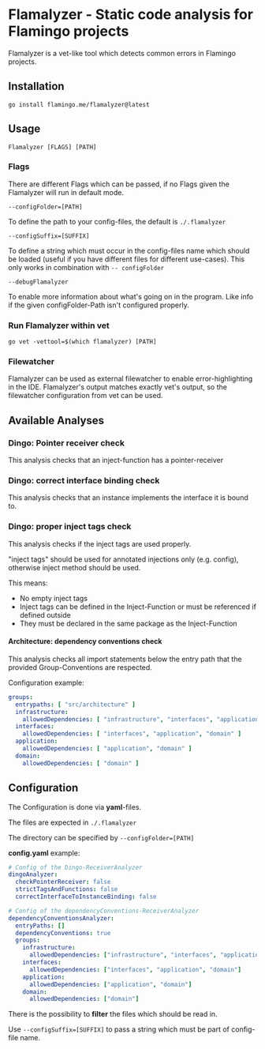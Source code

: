 # Flamalyzer - Static code analysis for Flamingo projects

Flamalyzer is a vet-like tool which detects common errors in Flamingo projects.

## Installation

```shell
go install flamingo.me/flamalyzer@latest
```

## Usage

```shell
Flamalyzer [FLAGS] [PATH]
```

### Flags
There are different Flags which can be passed, if no Flags given the Flamalyzer will run in default mode.

```shell
--configFolder=[PATH]
```
To define the path to your config-files, the default is `./.flamalyzer`

```shell
--configSuffix=[SUFFIX]
```

To define a string which must occur in the config-files name which should be loaded 
(useful if you have different files for different use-cases). This only works in combination with ```-- configFolder```

```shell
--debugFlamalyzer
```

To enable more information about what's going on in the program. Like info if the given configFolder-Path isn't configured properly.

### Run Flamalyzer within vet

```shell
go vet -vettool=$(which flamalyzer) [PATH]
``` 
 
### Filewatcher
Flamalyzer can be used as external filewatcher to enable error-highlighting in the IDE.
Flamalyzer's output matches exactly vet's output, so the filewatcher configuration from vet can be used. 


## Available Analyses

### Dingo: Pointer receiver check

This analysis checks that an inject-function has a pointer-receiver

### Dingo: correct interface binding check

This analysis checks that an instance implements the interface it is bound to.

### Dingo: proper inject tags check

This analysis checks if the inject tags are used properly.

"inject tags" should be used for annotated injections only (e.g. config), otherwise inject method should be used.

This means:

- No empty inject tags
- Inject tags can be defined in the Inject-Function or must be referenced if defined outside
- They must be declared in the same package as the Inject-Function

#### Architecture: dependency conventions check

This analysis checks all import statements below the entry path that the provided Group-Conventions are respected.

Configuration example:

```yaml
groups:
  entrypaths: [ "src/architecture" ]
  infrastructure:
    allowedDependencies: [ "infrastructure", "interfaces", "application", "domain" ]
  interfaces:
    allowedDependencies: [ "interfaces", "application", "domain" ]
  application:
    allowedDependencies: [ "application", "domain" ]
  domain:
    allowedDependencies: [ "domain" ]
```
 
## Configuration 

The Configuration is done via **yaml**-files.

The files are expected in `./.flamalyzer`

The directory can be specified by `--configFolder=[PATH]`  

**config.yaml** example:
```yaml
# Config of the Dingo-ReceiverAnalyzer
dingoAnalyzer:
  checkPointerReceiver: false
  strictTagsAndFunctions: false
  correctInterfaceToInstanceBinding: false

# Config of the dependencyConventions-ReceiverAnalyzer
dependencyConventionsAnalyzer:
  entryPaths: []
  dependencyConventions: true
  groups:
    infrastructure:
      allowedDependencies: ["infrastructure", "interfaces", "application", "domain"]
    interfaces:
      allowedDependencies: ["interfaces", "application", "domain"]
    application:
      allowedDependencies: ["application", "domain"]
    domain:
      allowedDependencies: ["domain"]
```

There is the possibility to **filter** the files which should be read in.

Use `--configSuffix=[SUFFIX]` to pass a string which must be part of config-file name.
